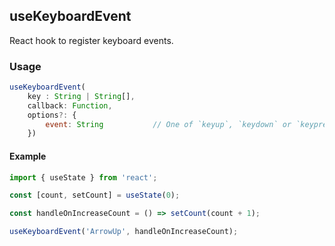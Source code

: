 ## useKeyboardEvent

React hook to register keyboard events. 

### Usage

```js
useKeyboardEvent(
    key : String | String[],
    callback: Function,
    options?: {
        event: String           // One of `keyup`, `keydown` or `keypress`.
    })
```

#### Example
```js
import { useState } from 'react';

const [count, setCount] = useState(0);

const handleOnIncreaseCount = () => setCount(count + 1);

useKeyboardEvent('ArrowUp', handleOnIncreaseCount);
```